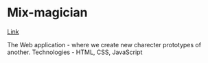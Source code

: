 # Mix-magician

[Link](https://vzaporozky.github.io/Mix-magician/)

The Web application - where we create new charecter prototypes of another. 
Technologies - HTML, CSS, JavaScript
